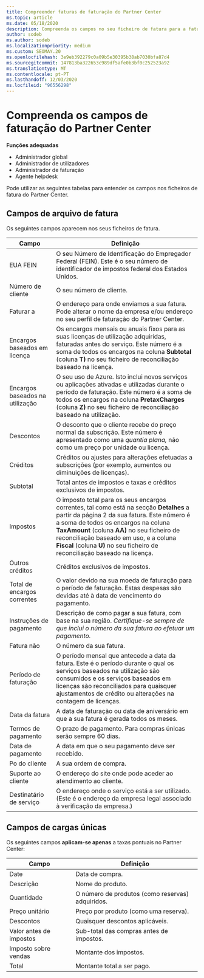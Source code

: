 ```yaml
---
title: Compreender faturas de faturação do Partner Center
ms.topic: article
ms.date: 05/18/2020
description: Compreenda os campos no seu ficheiro de fatura para a faturação do Partner Center. Incluem-se campos e definições para todos os campos de fatura e campos de carregamento único.
author: sodeb
ms.author: sodeb
ms.localizationpriority: medium
ms.custom: SEOMAY.20
ms.openlocfilehash: 3e9eb392279c0a09b5e30395b38ab7030bfa87d4
ms.sourcegitcommit: 147813ba322653c989df5afe0b3bf0c252523a92
ms.translationtype: MT
ms.contentlocale: pt-PT
ms.lasthandoff: 12/03/2020
ms.locfileid: "96556298"
---
```

# <a name="understand-partner-center-billing-invoice-fields"></a>Compreenda os campos de faturação do Partner Center

**Funções adequadas**

- Administrador global
- Administrador de utilizadores
- Administrador de faturação
- Agente helpdesk

Pode utilizar as seguintes tabelas para entender os campos nos ficheiros de fatura do Partner Center.

## <a name="invoice-file-fields"></a>Campos de arquivo de fatura

Os seguintes campos aparecem nos seus ficheiros de fatura.

| Campo | Definição |
| ----- | ---------- |
| EUA FEIN | O seu Número de Identificação do Empregador Federal (FEIN). Este é o seu número de identificador de impostos federal dos Estados Unidos. |
| Número de cliente | O seu número de cliente. |
| Faturar a | O endereço para onde enviamos a sua fatura. Pode alterar o nome da empresa e/ou endereço no seu perfil de faturação do Partner Center. |
| Encargos baseados em licença | Os encargos mensais ou anuais fixos para as suas licenças de utilização adquiridas, faturadas antes do serviço. Este número é a soma de todos os encargos na coluna **Subtotal** (coluna **T)** no seu ficheiro de reconciliação baseado na licença. |
| Encargos baseados na utilização | O seu uso de Azure. Isto inclui novos serviços ou aplicações ativadas e utilizadas durante o período de faturação. Este número é a soma de todos os encargos na coluna **PretaxCharges** (coluna **Z)** no seu ficheiro de reconciliação baseado na utilização. |
| Descontos | O desconto que o cliente recebe do preço normal da subscrição. Este número é apresentado como uma *quantia plana,* não como um preço por unidade ou licença. |
| Créditos | Créditos ou ajustes para alterações efetuadas a subscrições (por exemplo, aumentos ou diminuições de licenças). |
| Subtotal | Total antes de impostos e taxas e créditos exclusivos de impostos. |
| Impostos | O imposto total para os seus encargos correntes, tal como está na secção **Detalhes** a partir da página 2 da sua fatura. Este número é a soma de todos os encargos na coluna **TaxAmount** (coluna **AA)** no seu ficheiro de reconciliação baseado em uso, e a coluna **Fiscal** (coluna **U)** no seu ficheiro de reconciliação baseado na licença. |
| Outros créditos | Créditos exclusivos de impostos. |
| Total de encargos correntes | O valor devido na sua moeda de faturação para o período de faturação. Estas despesas são devidas até à data de vencimento do pagamento. |
| Instruções de pagamento | Descrição de como pagar a sua fatura, com base na sua região. *Certifique-se sempre de que inclui o número da sua fatura ao efetuar um pagamento.* |
| Fatura não | O número da sua fatura. |
| Período de faturação | O período mensal que antecede a data da fatura. Este é o período durante o qual os serviços baseados na utilização são consumidos e os serviços baseados em licenças são reconciliados para quaisquer ajustamentos de crédito ou alterações na contagem de licenças. |
| Data da fatura | A data de faturação ou data de aniversário em que a sua fatura é gerada todos os meses. |
| Termos de pagamento | O prazo de pagamento. Para compras únicas serão sempre 60 dias. |
| Data de pagamento | A data em que o seu pagamento deve ser recebido. |
| Po do cliente | A sua ordem de compra. |
| Suporte ao cliente | O endereço do site onde pode aceder ao atendimento ao cliente. |
| Destinatário de serviço | O endereço onde o serviço está a ser utilizado. (Este é o endereço da empresa legal associado à verificação da empresa.) |

## <a name="one-time-charges-fields"></a>Campos de cargas únicas

Os seguintes campos **aplicam-se apenas** a taxas pontuais no Partner Center:

| Campo | Definição |
| ----- | ---------- |
| Date | Data de compra. |
| Descrição | Nome do produto. |
| Quantidade | O número de produtos (como reservas) adquiridos. |
| Preço unitário | Preço por produto (como uma reserva). |
| Descontos | Quaisquer descontos aplicáveis. |
| Valor antes de impostos | Sub-total das compras antes de impostos. |
| Imposto sobre vendas | Montante dos impostos. |
| Total | Montante total a ser pago. |
